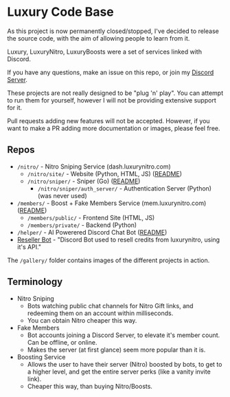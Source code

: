 # Luxury Code Base

As this project is now permanently closed/stopped, I've decided to release the source code, with the aim of allowing people to learn from it.

Luxury, LuxuryNitro, LuxuryBoosts were a set of services linked with Discord.

If you have any questions, make an issue on this repo, or join my [Discord Server](https://discord.gg/bjzADG4C4s).

These projects are not really designed to be "plug 'n' play". You can attempt to run them for yourself, however I will not be providing extensive support for it.

Pull requests adding new features will not be accepted. However, if you want to make a PR adding more documentation or images, please feel free.


## Repos
- `/nitro/` - Nitro Sniping Service (dash.luxurynitro.com)
    - `/nitro/site/` - Website (Python, HTML, JS) ([README](https://github.com/itschasa/luxury/blob/main/nitro/site/README.md))
    - `/nitro/sniper/` - Sniper (Go) ([README](https://github.com/itschasa/luxury/blob/main/nitro/sniper/README.md))
        - `/nitro/sniper/auth_server/` - Authentication Server (Python) (was never used)
- `/members/` - Boost + Fake Members Service (mem.luxurynitro.com) ([README](https://github.com/itschasa/luxury/blob/main/members/README.md))
    - `/members/public/` - Frontend Site (HTML, JS)
    - `/members/private/` - Backend (Python)
- `/helper/` - AI Powerered Discord Chat Bot ([README](https://github.com/itschasa/luxury/blob/main/helper/README.md))
- [Reseller Bot](https://github.com/itschasa/LuxuryNitro-Reseller) - "Discord Bot used to resell credits from luxurynitro, using it's API."

The `/gallery/` folder contains images of the different projects in action.



## Terminology
- Nitro Sniping
    - Bots watching public chat channels for Nitro Gift links, and redeeming them on an account within milliseconds.
    - You can obtain Nitro cheaper this way.
- Fake Members
    - Bot accounts joining a Discord Server, to elevate it's member count. Can be offline, or online.
    - Makes the server (at first glance) seem more popular than it is.
- Boosting Service
    - Allows the user to have their server (Nitro) boosted by bots, to get to a higher level, and get the entire server perks (like a vanity invite link).
    - Cheaper this way, than buying Nitro/Boosts.

